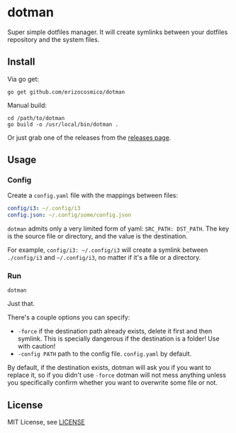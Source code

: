 # dotman

Super simple dotfiles manager. It will create symlinks between your dotfiles repository and the system files.

## Install

Via go get:

```
go get github.com/erizocosmico/dotman
```

Manual build:

```
cd /path/to/dotman
go build -o /usr/local/bin/dotman .
```

Or just grab one of the releases from the [releases page](https://github.com/erizocosmico/dotman/releases).

## Usage

### Config

Create a `config.yaml` file with the mappings between files:

```yaml
config/i3: ~/.config/i3
config.json: ~/.config/some/config.json
```

`dotman` admits only a very limited form of yaml: `SRC_PATH: DST_PATH`.
The key is the source file or directory, and the value is the destination.

For example, `config/i3: ~/.config/i3` will create a symlink between `./config/i3` and `~/.config/i3`, no matter if it's a file or a directory.

### Run

```
dotman
```
Just that.

There's a couple options you can specify:
- `-force` if the destination path already exists, delete it first and then symlink. This is specially dangerous if the destination is a folder! Use with caution!
- `-config PATH` path to the config file. `config.yaml` by default.

By default, if the destination exists, dotman will ask you if you want to replace it, so if you didn't use `-force` dotman will not mess anything unless you specifically confirm whether you want to overwrite some file or not.

## License

MIT License, see [LICENSE](/LICENSE)